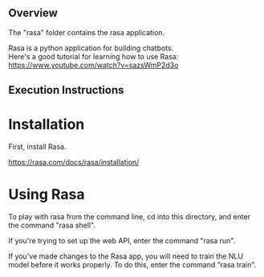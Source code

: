 ## Overview

The "rasa" folder contains the rasa application.

Rasa is a python application for building chatbots.  
Here's a good tutorial for learning how to use Rasa: https://www.youtube.com/watch?v=sazsWmP2d3o

## Execution Instructions

# Installation

First, install Rasa.

https://rasa.com/docs/rasa/installation/

# Using Rasa

To play with rasa from the command line, cd into this directory, and enter the command "rasa shell". 

If you're trying to set up the web API, enter the command "rasa run".

If you've made changes to the Rasa app, you will need to train the NLU model before it works properly.  To do this, enter the command "rasa train".
